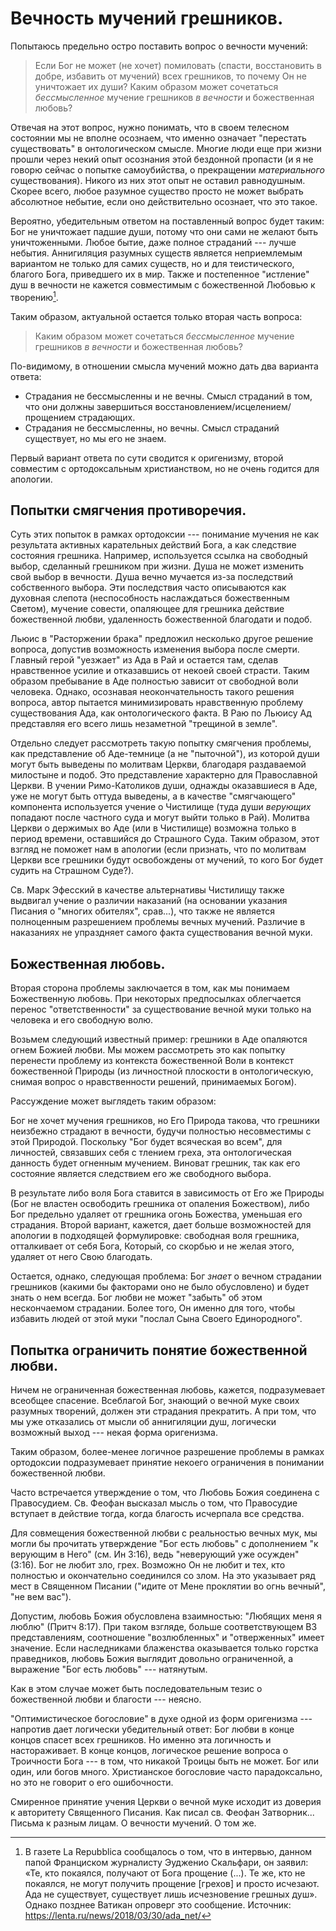 # Вечность мучений грешников.

Попытаюсь предельно остро поставить вопрос о вечности мучений:

> Если Бог не может (не хочет) помиловать (спасти, восстановить в добре, избавить от мучений) всех грешников, то почему Он не уничтожает их души? Каким образом может сочетаться *бессмысленное* мучение грешников *в вечности* и божественная любовь?

Отвечая на этот вопрос, нужно понимать, что в своем телесном состоянии мы не вполне осознаем, что именно означает "перестать существовать" в онтологическом смысле. Многие люди еще при жизни прошли через некий опыт осознания этой бездонной пропасти (и я не говорю сейчас о попытке самоубийства, о прекращении *материального* существования). Никого из них этот опыт не оставил равнодушным. Скорее всего, любое разумное существо просто не может выбрать абсолютное небытие, если оно действительно осознает, что это такое.

Вероятно, убедительным ответом на поставленный вопрос будет таким: Бог не уничтожает падшие души, потому что они сами не желают быть уничтоженными. Любое бытие, даже полное страданий --- лучше небытия. Аннигиляция разумных существ является неприемлемым вариантом не только для самих существ, но и для теистического, благого Бога, приведшего их в мир. Также и постепенное "истление" душ в вечности не кажется совместимым с божественной Любовью к творению[^ms0001].

Таким образом, актуальной остается только вторая часть вопроса:

> Каким образом может сочетаться *бессмысленное* мучение грешников *в вечности* и божественная любовь?

По-видимому, в отношении смысла мучений можно дать два варианта ответа:

* Страдания не бессмысленны и не вечны. Смысл страданий в том, что они должны завершиться восстановлением/исцелением/прощением страдающих. 
* Страдания не бессмысленны, но вечны. Смысл страданий существует, но мы его не знаем.
    
Первый вариант ответа по сути сводится к оригенизму, второй совместим с ортодоксальным христианством, но не очень годится для апологии. 

## Попытки смягчения противоречия. 

Суть этих попыток в рамках ортодоксии --- понимание мучения не как результата активных карательных действий Бога, а как следствие состояния грешника. Например, используется ссылка на свободный выбор, сделанный грешником при жизни. Душа не может изменить свой выбор в вечности. Душа вечно мучается из-за последствий собственного выбора. Эти последствия часто описываются как духовная слепота (неспособность наслаждаться божественным Светом), мучение совести, опаляющее для грешника действие божественной любви, удаленность божественной благодати и подоб.

Льюис в "Расторжении брака" предложил несколько другое решение вопроса, допустив возможность изменения выбора после смерти. Главный герой "уезжает" из Ада в Рай и остается там, сделав нравственное усилие и отказавшись от некоей своей страсти. Таким образом пребывание в Аде полностью зависит от свободной воли человека. Однако, осознавая неокончательность такого решения вопроса, автор пытается минимизировать нравственную проблему существования Ада, как онтологического факта. В Раю по Льюису Ад представляя его всего лишь незаметной "трещиной в земле".

Отдельно следует рассмотреть такую попытку смягчения проблемы, как представление об Аде-темнице (а не "пыточной"), из которой души могут быть выведены по молитвам Церкви, благодаря раздаваемой милостыне и подоб. Это представление характерно для Православной Церкви. В учении Римо-Католиков души, однажды оказавшиеся в Аде, уже не могут быть оттуда выведены, а в качестве "смягчающего" компонента используется учение о Чистилище (туда души *верующих* попадают после частного суда и могут выйти только в Рай). Молитва Церкви о держимых во Аде (или в Чистилище) возможна только в период времени, оставшийся до Страшного Суда. Таким образом, этот взгляд не поможет нам в апологии (если признать, что по молитвам Церкви все грешники будут освобождены от мучений, то кого Бог будет судить на Страшном Суде?). 

Св. Марк Эфесский в качестве альтернативы Чистилищу также выдвигал учение о различии наказаний (на основании указания Писания о "многих обителях", срав...), что также не является полноценным разрешением проблемы вечных мучений. Различие в наказаниях не упраздняет самого факта существования вечной муки.

## Божественная любовь.

Вторая сторона проблемы заключается в том, как мы понимаем Божественную любовь. При некоторых предпосылках облегчается перенос "ответственности" за существование вечной муки только на человека и его свободную волю.

Возьмем следующий известный пример: грешники в Аде опаляются огнем Божией любви. Мы можем рассмотреть это как попытку перенести проблему из контекста божественной Воли в контекст божественной Природы (из личностной плоскости в онтологическую, снимая вопрос о нравственности решений, принимаемых Богом).

Рассуждение может выглядеть таким образом:

Бог не хочет мучения грешников, но Его Природа такова, что грешники неизбежно страдают в вечности, будучи полностью несовместимы с этой Природой. Поскольку "Бог будет всяческая во всем", для личностей, связавших себя с тлением греха, эта онтологическая данность будет огненным мучением. Виноват грешник, так как его состояние является следствием его же свободного выбора.

В результате либо воля Бога ставится в зависимость от Его же Природы (Бог не властен освободить грешника от опаления Божеством), либо Бог предельно удаляет от грешника огонь Божества, уменьшая его страдания. Второй вариант, кажется, дает больше возможностей для апологии в подходящей формулировке: свободная воля грешника, отталкивает от себя Бога, Который, со скорбью и не желая этого, удаляет от него Свою благодать.

Остается, однако, следующая проблема: Бог *знает* о вечном страдании грешников (какими бы факторами оно не было обусловлено) и будет знать о нем всегда. Бог любви не может "забыть" об этом нескончаемом страдании. Более того, Он именно для того, чтобы избавить людей от этой муки "послал Сына Своего Единородного". 

## Попытка ограничить понятие божественной любви.

Ничем не ограниченная божественная любовь, кажется, подразумевает всеобщее спасение. Всеблагой Бог, знающий о вечной муке своих разумных творений, должен эти страдания прекратить. А при том, что мы уже отказались от мысли об аннигиляции душ, логически возможный выход --- некая форма оригенизма.

Таким образом, более-менее логичное разрешение проблемы в рамках ортодоксии подразумевает принятие некоего ограничения в понимании божественной любви.

Часто встречается утверждение о том, что Любовь Божия соединена с Правосудием. Св. Феофан высказал мысль о том, что Правосудие вступает в действие тогда, когда благость исчерпала все средства.

Для совмещения божественной любви с реальностью вечных мук, мы могли бы прочитать утверждение "Бог есть любовь" с дополнением "к верующим в Него" (см. Ин 3:16), ведь "неверующий уже осужден" (3:16). Бог не любит зло, грех. Возможно Он не любит и тех, кто полностью и окончательно соединился со злом. На это указывает ряд мест в Священном Писании ("идите от Мене проклятии во огнь вечный", "не вем вас"). 

<!--Имеем классическое противоречие божественных свойств. В данном случае Правосудие и Любовь Божии ограничивают друг друга. Ошибка, очевидно, лежит в попытке анализа. На самом деле Бог прост, Его свойства неотделимы от Его природы и не могут друг другу противоречить. Другими словами, мы не можем концептуализировать Бога, или выделить и описать одно из Его свойств, не впадая в противоречия.
-->

<!--Это, однако, разрушает традиционные представления о Всесовершенном, Всеведущем и Всеблагом Боге, так как часть разумных творений исключаются из сферы божественной любви и навсегда оказываются во "внешней тьме".
-->

<!--Но тогда получается, что Бог любви создает людей, наделенных свободной волей, а затем осуждает на вечную муку тех из них, кто неразумно ей воспользовался. Вопрос: зачем Бог даровал людям свободную волю, если Ему заранее было известно, что это приведет к вечному мучению миллионов душ? -->

Допустим, любовь Божия обусловлена взаимностью: "Любящих меня я люблю" (Притч 8:17). При таком взгляде, больше соответствующем ВЗ представлениям, соотношение "возлюбленных" и "отверженных" имеет значение. Если наследниками блаженства оказывается только горстка праведников, любовь Божия выглядит довольно ограниченной, а выражение "Бог есть любовь" --- натянутым. 

<!--Возможно такая оценка заставит кого-то отказаться от слишком ригористичного взгляда и предположить, что, к примеру, спасутся все, кто желает быть с Богом [^ms0002].-->

<!--Итак, проблема вечных мучений, по-видимому, не имеет логического решения в контексте ортодоксального богословия.-->

<!--Другой вариант: в реальности Бог не соответствует идеалистическим представлениям, созданным христианскими богословами на стыке Евангелия и платоновской философии. В этом случае, мы должны следовать в русле ветхозаветных представлений и признать, что образ своевольного и мстительного деспота и есть подлинный образ Бога. Тем самым мы отбросим все прежние попытки синтеза и разрушим здание православного богословия, включая наивные рассуждения о "Боге любви".-->

Как в этом случае может быть последовательным тезис о божественной любви и благости --- неясно. 
<!--Конечно "глина" не может указывать "горшечнику", но тогда нужно забыть о Евангельском Боге любви и остановиться на теизме мусульман и иудеев.-->

"Оптимистическое богословие" в духе одной из форм оригенизма --- напротив дает логически убедительный ответ: Бог любви в конце концов спасет всех грешников. Но именно эта логичность и настораживает. В конце концов, логическое решение вопроса о Троичности Бога --- в том, что никакой Троицы быть не может. Бог или один, или богов много. Христианское богословие часто парадоксально, но это не говорит о его ошибочности.

Смиренное принятие учения Церкви о вечной муке исходит из доверия к авторитету Священного Писания. Как писал св. Феофан Затворник... Письма к разным лицам. О вечности мучений. О том же.


<!--
Если в древности этих способов "смягчения" хватало для примирения противоречия в общественном сознании, то в современном мире восприятие христианства тесно связано с остро поставленным вопросом о вечности мучений. Вероятно, под давлением гуманистических идей, многие христианские мыслители склоняются к той, или иной форме оптимистического богословия.


В контексте Жертвы: 
"Ибо так возлюбил Бог мир, что отдал Сына Своего Единородного, дабы *всякий верующий в Него*, не погиб, но имел жизнь вечную" (Ин 3:16). 

Означает ли это, что любовь Божия ограничивается лишь теми, кто верует в Него?
"неверующий уже осужден, потому что не уверовал во имя Единородного Сына Божия" (3:16)

"всякий, делающий злое, ненавидит свет и не идет к свету, чтобы не обличились дела его, потому что они злы", (3:20). Эти слова, понятые в контексте вечного мучения объясняют ситуацию.

Создается впечатление, что любовь Божия актуальна при наличии ответной любви.

Итак, необходимо подчеркнуть: признав невозможность уничтожения душ грешников, мы встаем перед дилеммой: принять оптимистический взгляд на вечную судьбу грешников (что дает преимущество в апологии, но расходится с ортодоксальной христианской традицией), либо признать существование вечной муки и, одновременно, --- нашу неспособность объяснить как она совместима с любовью Бога к Своему творению.

(I) Смягчение понимания муки. Пребывание в муке зависит от воли человека, а не от Бога.
    1. Ад --- опаляющее действие божественной любви.
    2. Ад как духовная слепота, отсутствие возможности наслаждения божественным светом
    3. Ад как мучение совести.
    4. Ад как темница (а не пыточная). Возможность избавления по молитвам Церкви.
    5. "Серый ад" у Льюиса ("Расторжении брака").
    6. Градация наказаний.
(II) Отыскание подходящей "формулы любви" (непротиворечащей вечной муке)
    1. Божественная любовь совмещается со справедливостью.
    2. Божественная любовь --- свойство природы, а не Личности (см. I.1)


Вариант (I) осложняется тем, что именно Бог создал человека и дал ему свободную волю. Из этого неизбежно следует разделение Им ответственности за муку. Даже если мы примем невозможность создания вселенной, в которой есть свободная воля и нет зла, остается вопрос о моральной оправданности сотворения вселенной, в которой будут вечно страдать грешники. По сути это вопрос о том, всякое ли бытие лучше, чем небытие (почему Бог не уничтожает грешников, а допускает существование вечной муки?). Если такое трагическое бытие лучше, чем небытие, тогда можно предположить, что (I) возможно.

В этом случае любовь Божия как опаляющий огонь --- один из сильных кандидатов
-->
<!--
Можно сформулировать это в форме утверждения:

> Божественная любовь должна спасти всех грешников от вечной муки, а если это невозможно, то хотя бы уничтожить отверженных, чтобы прекратить их бессмысленные мучения. Согласно традиционному христианству Бог не делает ни того, ни другого. Как это совместимо с учением о Боге любви?

Мы сразу оставим в стороне ответ, подразумевающий, что Бог *не может* уничтожить души грешников. Это означало бы, что Бог не всесилен, к тому же сотворение неразрушимых душ, оказавшихся в вечной муке --- неразумно. Это ошибка с необратимыми последствиями, а Бог не ошибается.

Следующий возможный ответ: "Бог не хочет уничтожить души грешников".

Возможны следующие объяснения, совместимые с традиционным теизмом: либо пребывание в муке лучше небытия, либо мучение грешников имеет некий нравственный, или онтологический смысл.

Первое объяснение не снимает проблему. Допустим, что грешники, осознавая весь кошмар уничтожения личности (а не просто физической смерти) сами, добровольно предпочитают вечное мучение небытию (хотя их мнение может никто и не спрашивать). Такой ответ, конечно, ослабляет остроту противоречия, но это объяснение по-прежнему не совместимо с божественной любовью (хотя бы потому, что мучения по-прежнему вечны, а зло как направление воли --- неустранимо). В этом случае любовь Бога к человеку внутренне противоречива, так как совместима с вечным страданием людей.

Второй ответ, кажется, более перспективен. Однако смысл в мучении грешников можно увидеть только если допустить некое положительное изменение в их состоянии. Например, постепенное ослабление страданий. Если продолжить эту мысль, то приходим либо к "угасанию", постепенному исчезновению согрешивших душ в вечности ("астральные трупы"), либо некое подобие восстановления, апокатастасиса. Обе версии несовместимы с традиционным христианством.
-->

<!--Существует несколько путей консервативного разрешения противоречия между Божественной любовью и существованием вечной муки. Например, вопрос может сниматься ссылкой на Священное Писание. В нем говорится и о том, что Бог есть любовь, и о том, что есть вечная мука. Библия истинна. Следовательно противоречия нет (мы просто не знаем, как оно разрешается). Однако это заключение зависит от отношения к авторитету Библии. Поскольку для атеиста Библия не авторитетна, этот аргумент в контексте Апологетики не работает. -->

<!--
## Евангельский гуманизм отличается от либерального гуманизма.

Чем? Тем, что не полностью занят человеком и его страданиями. Существует Бог, Который принимает участие в этих страданиях, освящает их, делает осмысленными, приводит страдающего человека к примирению с Собой

### Основное противоречие между идеальным Божеством эллинизма и Богом Библии. 

Проявляется в том, что Всеблагой Бог не может быть причиной вечной муки, ужасающего зла.
Разрешение конфликта предложено Оригеном и в более приемлемой форме --- Григорием Нисским.
То что конфликт не был преодолен, возможно, и является причиной тех преступлений, которые совершили христиане (Иерусалимская резня, сожжение еритиков, в т.ч. жидовствующих, уничтожение индейцев в Америке, порабощение африканцев). Если ты сам прощен, ты легко прощаешь других. Острый страх наказания приводит к агрессии, обращенной вовне. Агрессивность христианства связана с незавершенностью понимания Бога любви.

С другой стороны гуманизм (но не христианский оригенизм) вроде бы означает приемлемость зла, оправдание греха.  Бог Любви не есть Бог греха. Бог ненавидит грех (в том смысле, что Он полностью отвергает грех). В Боге сочетается отвержение греха и любовь к грешнику.

Бог уважает свободную волю человека, позволяя ему избирать зло, но не до конца: когда человек избирает небытие, Бог почему-то не позволяет осуществиться этой воле (скажем, самоубийца проявляет свободную волю, хочет "выключить сознание"), Он не уничтожает душу. Значит возможны следующие ответы: 


* *Бог не может уничтожить душу.* В этом случае мы неправильно понимаем всемогущество Бога: оно на самом деле ограничено. Однако классический теизм предполагает необходимое бытие только Бога. Для суверенного Бога возможно все, даже разрушение душ.
* *Бог не хочет уничтожить душу*. Например, по любви к творению. 
    * для грешника не все потеряно (его участь или состояние может быть изменена после смерти). Это, в конечном счете, оригенизм. 
    * мы неправильно понимаем благость Бога. 
        * благость соединяется с правосудием... то есть, благость Бога не абсолютна и допускает вечное мучение грешника. Как это совместимо с утверждением "Бог есть любовь"? *Отвержение греха, при том что некоторые остаются связанными с грехом в вечности, приводит к отвержению грешника*. Нарушается наша стройная концепция.
        * любовь к творению сильнее сочувствия к страданию души. Любовь противоречива, разделяется в себе. Мы вводим противоречие в Божество. 
        * Любовь это свойство природы, а не Личности. Опаляющий огонь любви. Здесь чувствуется попытка исключить личное решение Бога. Но это частичный пантеизм (преобладание Природы над Личностью). Личность Бога не властна над Его Природой? 
* Душа на самом деле не хочет уничтожения.
    * любое бытие (даже связанное с вечным страданием) лучше небытия. Возможно, понимание этого факта приходит только когда человек расстается с телом, бытие ощущается острее.
    * пребывание во аде не является мучительным.
        * Евангелие использует в описании ада метафоры (рыбы, не попавшие в сосуды, плевелы, плачь и скрежет зубов во внешней тьме, геенна (свалка-крематорий, червь и огонь) и т.д.) Пожалуй одно из немногих мест, где с трудом можно увидеть аналогию --- "идут сии в муку вечную". Но и тут Ориген увидел скрытую ссылку на конечность эонической муки.
        * Призрачный Ад у Льюиса. Это квази-реальность, исчезающе незначительная в свете супер-реальности Рая. Души в таком Аде не подвергаются муке. Их разлучение с Богом добровольно. 
        
            Надо сказать, что все же Евангельские образы довольно четко говорят о реальности мучений, в т.ч. телесных.
        
            Может ли воля разумного творения, соединившегося с грехом, бесконечно выдерживать божественный огонь? 
        
*Итак,* последовательная, непротиворечивая Любовь свободной Личности, должна прекратить страдания души: либо уничтожить ее (не является вполне благим решением, а только компромиссом), либо исцелить, восстановить. Ни то, ни другое не является ортодоксальным решением.
-->



[^ms0001]: В газете La Repubblica сообщалось о том, что в интервью, данном папой Франциском журналисту Эудженио Скальфари, он заявил: «Те, кто покаялся, получают от Бога прощение (...). Те же, кто не покаялся, не могут получить прощение [грехов] и просто исчезают. Ада не существует, существует лишь исчезновение грешных душ». Однако позднее Ватикан опроверг это сообщение. Источник: https://lenta.ru/news/2018/03/30/ada_net/
<!--[^ms0002]: "Не спасутся только те, которые не хотят каяться, и в этом я вижу их отчаяние, и много я плачу, жалея их" (прп. Силуан Афонский. Писания. Ивановское, 1997. - С. 88.)-->


